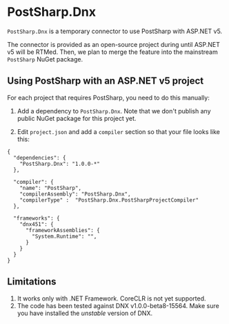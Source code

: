 # PostSharp.Dnx
`PostSharp.Dnx` is a temporary connector to use PostSharp with ASP.NET v5.

The connector is provided as an open-source project during until ASP.NET v5 will be RTMed. Then, we plan to merge the feature into the mainstream `PostSharp` NuGet package.

## Using PostSharp with an ASP.NET v5 project

For each project that requires PostSharp, you need to do this manually:

1. Add a dependency to `PostSharp.Dnx`. Note that we don't publish any public NuGet package for this project yet.

2. Edit `project.json` and add a `compiler` section so that your file looks like this:

```
{
  "dependencies": {
    "PostSharp.Dnx": "1.0.0-*"
  },

  "compiler": {
    "name": "PostSharp",
    "compilerAssembly": "PostSharp.Dnx",
    "compilerType" :  "PostSharp.Dnx.PostSharpProjectCompiler"
  },
  
  "frameworks": {
    "dnx451": {
      "frameworkAssemblies": {
        "System.Runtime": "",
      }
    }
  }
}
```

## Limitations

1. It works only with .NET Framework. CoreCLR is not yet supported.
2. The code has been tested against DNX v1.0.0-beta8-15564. Make sure you have installed the *unstable* version of DNX.
